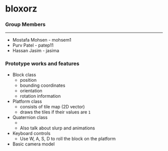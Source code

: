 # bloxorz

### Group Members 
---
- Mostafa Mohsen - mohsem1
- Purv Patel - patep11
- Hassan Jasim - jasima

### Prototype works and features
- Block class 
  - position 
  - bounding coordinates 
  - orientation 
  - rotation information
- Platform class
  - consists of tile map (2D vector)
  - draws the tiles if their values are `1`
- Quaternion class
  - <purv can u plz talk about this>
  - Also talk about slurp and animations
- Keyboard controls 
  - Use W, A, S, D to roll the block on the platform
- Basic camera model 
 

  

